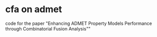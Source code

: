 # cfa on admet
code for the paper "Enhancing ADMET Property Models Performance through Combinatorial Fusion Analysis""
